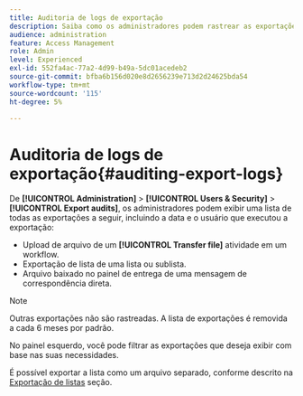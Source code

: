 ```yaml
---
title: Auditoria de logs de exportação
description: Saiba como os administradores podem rastrear as exportações feitas do Adobe Campaign
audience: administration
feature: Access Management
role: Admin
level: Experienced
exl-id: 552fa4ac-77a2-4d99-b49a-5dc01acedeb2
source-git-commit: bfba6b156d020e8d2656239e713d2d24625bda54
workflow-type: tm+mt
source-wordcount: '115'
ht-degree: 5%

---
```


# Auditoria de logs de exportação{#auditing-export-logs}

De **[!UICONTROL Administration]** > **[!UICONTROL Users & Security]** > **[!UICONTROL Export audits]**, os administradores podem exibir uma lista de todas as exportações a seguir, incluindo a data e o usuário que executou a exportação:

* Upload de arquivo de um **[!UICONTROL Transfer file]** atividade em um workflow.
* Exportação de lista de uma lista ou sublista.
* Arquivo baixado no painel de entrega de uma mensagem de correspondência direta.

>[!NOTE]
>
>Outras exportações não são rastreadas. A lista de exportações é removida a cada 6 meses por padrão.

No painel esquerdo, você pode filtrar as exportações que deseja exibir com base nas suas necessidades.

É possível exportar a lista como um arquivo separado, conforme descrito na [Exportação de listas](../../automating/using/exporting-lists.md) seção.

